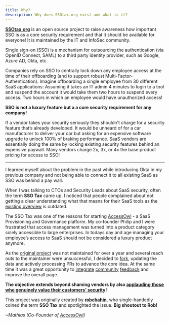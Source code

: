```yaml
---
title: Why?
description: Why does SSOtax.org exist and what is it?
---
```


[**SSOtax.org**](http://ssotax.org) is an open source project to raise awareness how important SSO is as a core security requirement and that it should be available for everyone! It is maintained by the IT and InfoSec community.

Single sign-on (SSO) is a mechanism for outsourcing the authentication (via OpenID Connect, SAML) to a third party identity provider, such as Google, Azure AD, Okta, etc.

Companies rely on SSO to centrally lock down any employee access at the time of their offboarding (and to support robust Multi-Factor-Authentication). Imagine offboarding a single employee from 30 different SaaS applications: Assuming it takes an IT admin 4 minutes to login to a tool and suspend the account it would take them two hours to suspend every access. Two hours in which an employee would have unauthorized access!

**SSO is not a luxury feature but a a core security requirement for any company!**

If a vendor takes your security seriously they shouldn’t charge for a security feature that’s already developed. It would be unheard of for a car manufacturer to deliver your car but asking for an expensive software upgrade to unlock 100% of braking performance. SaaS vendors are essentially doing the same by locking existing security features behind an expensive paywall. Many vendors charge 2x, 3x, or 4x the base product pricing for access to SSO!

----

I learned myself about the problem in the past while introducing Okta in my previous company and not being able to connect it to all existing SaaS as SSO was behind a pay wall.

When I was talking to CTOs and Security Leads about SaaS security, often the term **SSO Tax** came up. I noticed that people complained about not getting a clear understanding what that means for their SaaS tools as the [existing overview](http://sso.tax) is outdated.

The SSO Tax was one of the reasons for starting [AccessOwl](https://www.accessowl.io) - a SaaS Provisioning and Governance platform. My co-founder Philip and I were frustrated that access management was turned into a product category solely accessible to large enterprises. In todays day and age managing your employee’s access to SaaS should not be considered a luxury product anymore.

As the [original project](https://sso.tax) was not maintained for over a year and several reach outs to the maintainer were unsuccessful, I decided to [fork](https://github.com/ssotax/ssotax), updating the data and actively processing PRs to advance the core idea. At the same time it was a great opportunity to [integrate](https://github.com/robchahin/sso-wall-of-shame/issues/100) [community](https://github.com/robchahin/sso-wall-of-shame/issues/36) [feedback](https://github.com/robchahin/sso-wall-of-shame/issues/140) and improve the overall page.

**The objective extends beyond shaming vendors by also [applauding those who genuinely value their customers’ security](friends-of-sso)!**

This project was originally created by [**robchahin**](https://github.com/robchahin), who single-handedly coined the term **SSO Tax** and spotlighted the issue. **Big shoutout to Rob!**

*~Mathias (Co-Founder of [AccessOwl](https://www.accessowl.io))*
